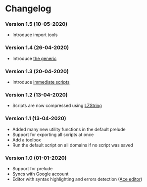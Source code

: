 # Changelog

### Version 1.5 (10-05-2020)

-   Introduce import tools

### Version 1.4 (26-04-2020)

-   Introduce [the generic](README.md#the-generic)

### Version 1.3 (20-04-2020)

-   Introduce [immediate scripts](README.md#immediate-scripts)

### Version 1.2 (13-04-2020)

-   Scripts are now compressed using [LZString](https://pieroxy.net/blog/pages/lz-string/index.html)

### Version 1.1 (13-04-2020)

-   Added many new utility functions in the default prelude
-   Support for exporting all scripts at once
-   Add a toolbox
-   Run the default script on all domains if no script was saved

### Version 1.0 (01-01-2020)

-   Support for prelude
-   Syncs with Google account
-   Editor with syntax highlighting and errors detection ([Ace editor](https://ace.c9.io/))

